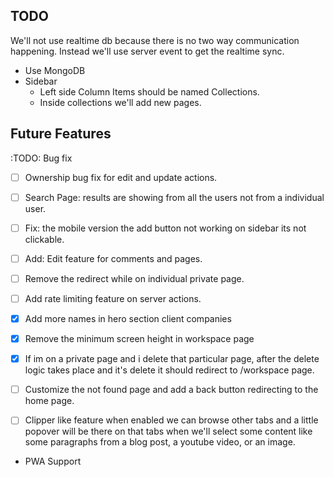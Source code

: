 ## TODO

We'll not use realtime db because there is no two way communication happening. Instead we'll use server event to get the realtime sync.

- Use MongoDB
- Sidebar
  - Left side Column Items should be named Collections.
  - Inside collections we'll add new pages.

## Future Features

:TODO: Bug fix

- [ ] Ownership bug fix for edit and update actions.

- [ ] Search Page: results are showing from all the users not from a individual user.

- [ ] Fix: the mobile version the add button not working on sidebar its not clickable.

- [ ] Add: Edit feature for comments and pages.

- [ ] Remove the redirect while on individual private page.

- [ ] Add rate limiting feature on server actions.

- [x] Add more names in hero section client companies

- [x] Remove the minimum screen height in workspace page

- [x] If im on a private page and i delete that particular page, after the delete logic takes place and it's delete it should redirect to /workspace page.

- [ ] Customize the not found page and add a back button redirecting to the home page.

- [ ] Clipper like feature when enabled we can browse other tabs and a little popover will be there on that tabs when we'll select some content like some paragraphs from a blog post, a youtube video, or an image.

- PWA Support
